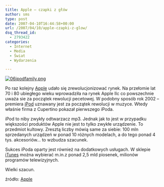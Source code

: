 ```yaml
---
title: Apple – czapki z głów
author: sms
type: post
date: 2007-04-10T16:44:58+00:00
url: /2007/04/10/apple-czapki-z-glow/
dsq_thread_id:
  - 2793422
categories:
  - Internet
  - Media
  - Świat
  - Wydarzenia

---
```

[![06ipodfamily.png][1]][2]

Po raz kolejny <a href="http://www.apple.com" target="_blank">Apple</a> udało się zrewolucjonizować rynek. Na przełomie lat 70 i 80 ubiegłego wieku wprowadziła na rynek Apple IIc co powszechnie uważa sie za początek rewolucji pecetowej. W podobny sposób rok 2002 &#8211; premiera <a href="http://pl.wikipedia.org/wiki/Ipod" target="_blank">iPod</a> uznawany jest za początek rewolucji w muzyce. Wtedy właśnie firma z Cupertino pokazał pierwszego iPoda.

<!--more-->

iPod to niby zwykły odtwarzacz mp3. Jednak jak to jest w przypadku większości produktów Apple nie jest to tylko zwykłe urządzenie. To przedmiot kultowy. Zresztą liczby mówią same za siebie: 100 mln sprzedanych urządzeń w ponad 10 różnych modelach, a do tego ponad 4 tys. akcesoriów&#8230; to wzbudza szacunek.

Sukces iPoda oparty jest również na dodatkowych usługach. W sklepie <a href="http://www.itunes.com" target="_blank">iTunes</a> można wybierać m.in.z ponad 2,5 mld piosenek, milionów programów telewizyjnych.

Wielki szacun.

źródło: <a href="http://www.apple.com/pr/library/2007/04/09ipod.html" target="_blank">Apple</a>

 [1]: http://www.dziennikarz.pl/sms/grafika/2007/04/06ipodfamily.png
 [2]: http://www.dziennikarz.pl/sms/grafika/2007/04/06ipodfamily.png "06ipodfamily.png"